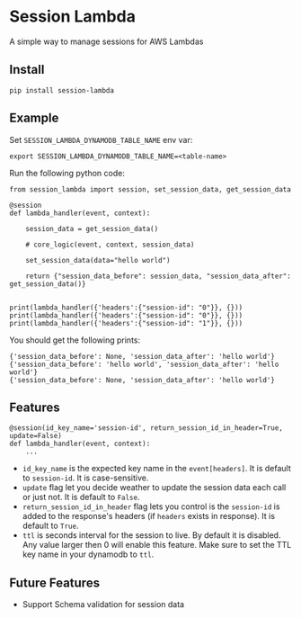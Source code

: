 # Session Lambda
A simple way to manage sessions for AWS Lambdas

## Install
```
pip install session-lambda
```

## Example
Set `SESSION_LAMBDA_DYNAMODB_TABLE_NAME` env var:
```
export SESSION_LAMBDA_DYNAMODB_TABLE_NAME=<table-name>
```
Run the following python code:
```
from session_lambda import session, set_session_data, get_session_data

@session
def lambda_handler(event, context):
    
    session_data = get_session_data()

    # core_logic(event, context, session_data)
        
    set_session_data(data="hello world")
    
    return {"session_data_before": session_data, "session_data_after": get_session_data()}
    
        
print(lambda_handler({'headers':{"session-id": "0"}}, {}))
print(lambda_handler({'headers':{"session-id": "0"}}, {}))
print(lambda_handler({'headers':{"session-id": "1"}}, {}))
```
You should get the following prints:
```
{'session_data_before': None, 'session_data_after': 'hello world'}
{'session_data_before': 'hello world', 'session_data_after': 'hello world'}
{'session_data_before': None, 'session_data_after': 'hello world'}
```

## Features
```
@session(id_key_name='session-id', return_session_id_in_header=True, update=False)
def lambda_handler(event, context):
    ...
```
- `id_key_name` is the expected key name in the `event[headers]`. It is default to `session-id`. It is case-sensitive.
- `update` flag let you decide weather to update the session data each call or just not. It is default to `False`.
- `return_session_id_in_header` flag lets you control is the `session-id` is added to the response's headers (if `headers` exists in response). It is default to `True`.
- `ttl` is seconds interval for the session to live. By default it is disabled. Any value larger then 0 will enable this feature. Make sure to set the TTL key name in your dynamodb to `ttl`.

## Future Features
- Support Schema validation for session data